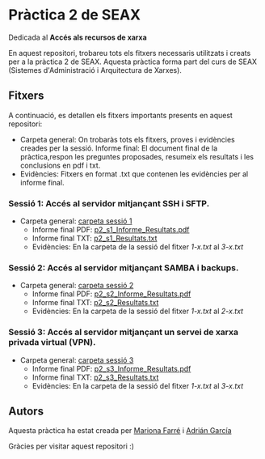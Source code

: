 
# Pràctica 2 de SEAX
Dedicada al **Accés als recursos de xarxa**

En aquest repositori, trobareu tots els fitxers necessaris utilitzats i creats per a la pràctica 2 de SEAX.
Aquesta pràctica forma part del curs de SEAX (Sistemes d'Administració i Arquitectura de Xarxes).

## Fitxers
A continuació, es detallen els fitxers importants presents en aquest repositori:
- Carpeta general: On trobaràs tots els fitxers, proves i evidències creades per la sessió.
Informe final: El document final de la pràctica,respon les preguntes proposades, resumeix els resultats i les conclusions en pdf i txt.
- Evidències: Fitxers en format .txt que contenen les evidències per al informe final.

### Sessió 1: Accés al servidor mitjançant SSH i SFTP.
- Carpeta general: [carpeta sessió 1](https://github.com/Mariona-FT/Security-and-network-admin-SEAX/tree/main/practica2/sessio1 )
    - Informe final PDF: [p2_s1_Informe_Resultats.pdf](https://github.com/Mariona-FT/Security-and-network-admin-SEAX/blob/main/practica2/sessio1/p2_s1_Informe%20Resultats.pdf)
  - Informe final TXT: [p2_s1_Resultats.txt](https://github.com/Mariona-FT/Security-and-network-admin-SEAX/blob/main/practica2/sessio1/p2_s1_Resultats.txt)
  - Evidències: En la carpeta de la sessió del fitxer *1-x.txt* al *3-x.txt*

### Sessió 2: Accés al servidor mitjançant SAMBA i backups.
- Carpeta general: [carpeta sessió 2](https://github.com/Mariona-FT/Security-and-network-admin-SEAX/tree/main/practica2/sessio2)
    - Informe final PDF: [p2_s2_Informe_Resultats.pdf](https://github.com/Mariona-FT/Security-and-network-admin-SEAX/blob/main/practica2/sessio2/p2_s2_Informe%20Resultats.pdf)
  - Informe final TXT: [p2_s2_Resultats.txt](https://github.com/Mariona-FT/Security-and-network-admin-SEAX/blob/main/practica2/sessio2/p2_s2_Resultats.txt)
  - Evidències: En la carpeta de la sessió del fitxer *1-x.txt* al *2-x.txt*

### Sessió 3:  Accés al servidor mitjançant un servei de xarxa privada virtual (VPN).
- Carpeta general: [carpeta sessió 3](https://github.com/Mariona-FT/Security-and-network-admin-SEAX/tree/main/practica2/sessio3)
   - Informe final PDF: [p2_s3_Informe_Resultats.pdf](https://github.com/Mariona-FT/Security-and-network-admin-SEAX/blob/main/practica2/sessio3/p2_s3_Informe%20Resultats.pdf)
  - Informe final TXT: [p2_s3_Resultats.txt](https://github.com/Mariona-FT/Security-and-network-admin-SEAX/blob/main/practica2/sessio3/p2_s3_Resultats.txt)
  - Evidències: En la carpeta de la sessió del fitxer *1-x.txt* al *3-x.txt*

## Autors

Aquesta pràctica ha estat creada per [Mariona Farré](https://github.com/Mariona-FT) i [Adrián García](https://github.com/adrigc3)


Gràcies per visitar aquest repositori :)

